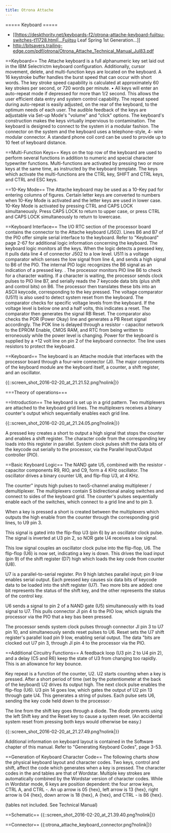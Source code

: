 ```yaml
---
title: Otrona Attache
---
```


===== Keyboard =====
* [[https://deskthority.net/keyboards-f2/otrona-attache-keyboard-fujitsu-switches-t11728.html|...Fujitsu Leaf Spring 1st Generation...]]
* http://bitsavers.trailing-edge.com/pdf/otrona/Otrona_Attache_Technical_Manual_Jul83.pdf

==Keyboard==
The Attache keyboard is a full alphanumeric key set laid out in the IBM Selectrictm keyboard configuration. Additionally, cursor movement, delete, and multi-function keys are located on the keyboard.
A 16 keystroke buffer handles the burst speed that can occur with short
words. The key stroke speed capability is calculated at approximately 60
key strokes per second, or 720 words per minute. •
All keys will enter an auto-repeat mode if depressed for more than 1/2 second. This allows the user efficient data entry and system control capability. The repeat speed during auto-repeat is easily adjusted, on the rear of the keyboard, to the optimum needs of each user.
The audible feedback of the keys are adjustable via Set-up Mode's "volume" and "click" options.
The keyboard's construction makes the keys virtually impervious to contamination.
The keyboard is designed to connect to the system iri a modular fashion. The connector on the system and the keyboard uses a telephone-style, 4- wire modular connector. A standard phone coil cord can be used to provide up to 10 feet of keyboard distance.

==Multi-Function Keys==
Keys on the top row of the keyboard are used to perform several functions in addition to numeric and special character typewriter functions. Multi-functions are activated by pressing two or more keys at the same time, as instructed by the keyboard template.
The keys which activate the multi-functions are the CTRL key, SHIFT and CTRL keys, and CTRL and ESC keys.

==10-Key Mode==
The Attache keyboard may be used as a 10-Key pad for entering columns of figures. Certain letter keys are converted to numbers when 10-Key Mode is activated and the letter keys are used in lower case.
10-Key Mode is activated by pressing CTRL and CAPS LOCK simultaneously. Press CAPS LOCK to return to upper case, or press CTRL and CAPS LOCK simultaneously to return to lowercase.

==Keyboard Interface==
The I/O RTC section of the processor board contains the connector to the Attache keyboard (J502). Lines B6 and B7 of the PIO offer simple serial interface to the keyboard. Refer to "Keyboard" page 2-67 for additional logic information concerning the keyboard.
The keyboard logic monitors all the keys. When the logic detects a pressed key, it pulls data line 4 of connector J502 to a low level. U511 is a voltage comparator which senses the low signal from line 4, and sends a high signal to B6 of the PIO. The internal PIO logic recognizes the B6 signal as an indication of a pressed key. .
The processor monitors PIO line B6 to check for a character waiting. If a character is waiting, the processor sends clock pulses to PIO line B7, and serially reads the 7 keycode data bits (plus shift and control bits) on B6. The processor then translates these bits into an ASCII keycode, corresponding to the key pressed.
The voltage comparator (U511) is also used to detect system reset from the keyboard. The comparator checks for specific voltage levels from the keyboard. If the voltage level is below one and a half volts, this indicates a reset. The comparator then generates the signal RB Reset. The comparator also checks the POR (Power Okay) line and generates a PB Reset signal accordingly.
The POK line is delayed through a resistor - capacitor network to         the EPROM Enable, CMOS RAM, and RTC from being written to erroneously while the power level is changing.
Power for the keyboard is supplied by a +12 volt line on pin 2 of the keyboard connector. The line uses resistors to protect the keyboard.

==Keyboard==
The keyboard is an Attache module that interfaces with the processor board through a four-wire connector (Jl). The major components of the keyboard module are the keyboard itself, a counter, a shift register, and an oscillator.

{{::screen_shot_2016-02-20_at_21.21.52.png?nolink|}}

===Theory of operations===

==Introduction==
The keyboard is set up in a grid pattern. Two multiplexers are attached to the keyboard grid lines. The multiplexers receives a binary counter's output which sequentially enables each grid line.

{{::screen_shot_2016-02-20_at_21.24.05.png?nolink|}}

A pressed key creates a short to output a high signal that stops the counter and enables a shift register. The character code from the corresponding key loads into this register in parallel. System clock pulses shift the data bits of the keycode out serially to the processor, via the Parallel Input/Output controller (PIO).

==Basic Keyboard Logic==
The NAND gate U5, combined with the resistor - capacitor components R9, RIO, and C9, form a 4 KHz oscillator. The oscillator drives a binary counter U8, and flip-flop U3, at 4 KHz.

The counter" inputs high pulses to twoS-channel analog multiplexer / demultiplexer. The multiplexers contain S bidirectional analog switches
and connect to sides of the keyboard grid. The counter's pulses sequentially enable each of the switches, which connect to a grid line
and to pin 3.

When a key is pressed a short is created between the multiplexers which outputs the high enable from the counter through the corresponding grid lines, to U9 pin 3.

This signal is gated into the flip-flop U3 (pin 6) by an oscillator clock pulse. The signal is inverted at U3 pin 2, so NOR gate U4 receives a low signal.

This low signal couples an oscillator clock pulse into the flip-flop, U6. The flip-flop (U6) is now set, indicating a key is down. This drives the load input (pin 9) of the shift register (D7) high which loads the key code from counter (U8).

U7 is a parallel-to-serial register. Pin 9 high latches parallel input; pin 9 low enables serial output. Each pressed key causes six data bits of keycode data to be loaded into the shift register (U7). Two more bits are added: one bit represents the status of the shift key, and the other represents the status of the control key.

U6 sends a signal to pin 2 of a NAND gate (U5) simultaneously with its load signal to U7. This pulls connector JI pin 4 to the PIO low, which signals the processor via the PIO that a key bas been pressed.

The processor sends system clock pulses through connector Jl pin 3 to U7 pin 10, and simultaneously sends reset pulses to U6. Reset sets the U7 shift register's parallel load pin 9 low, enabling serial output. The data "bits are clocked out U7 pin 3, through Jl pin 4 to the processor via the PIO.

==Additional Circuitry Functions==
A feedback loop (U3 pin 2 to U4 pin 2), and a delay (C5 and R6) keep the state of U3 from changing too rapidly. This is an allowance for key bounce.

Key repeat is a function of the counter, U2. U2 starts counting when a key is pressed. After a short period of time (set by the potentiometer at the back of the keyboard) U2 drives its output high. The next clock pulse enables the flip-flop (U6). U3 pin 14 goes low, which gates the output of U2 pin 13 through gate U4. This generates a string of pulses. Each pulse sets U6, sending the key code held down to the processor.·

The line from the shift key goes through a diode. The diode prevents using the left Shift key and the Reset key to cause a system reset. (An accidental system reset from pressing both keys would otherwise be easy.)

{{::screen_shot_2016-02-20_at_21.27.49.png?nolink|}}

Additional information on keyboard layout is contained in the Software chapter of this manual. Refer to "Generating Keyboard Codes", page 3-53.

==Generation of Keyboard Character Code==
The following charts show the physical keyboard layout and character codes. Two keys, control and shift, affect the code which generates when a key is pressed.
The character codes in the      and            tables are that of Wordstar. Multiple key strokes are automatically combined by the Wordstar version of character codes.
While in Wordstar mode, 6 keys are position dependent: the four arrow keys, CTRL A, and CTRL -. An up arrow is 05 {hex}, left arrow is 13
{hex}, right arrow is 04 {hex}, down arrow is 18 {hex},      A {hex}, and CTRL - is 86 {hex}.

(tables not included. See Technical Manual)

==Schematic==
{{::screen_shot_2016-02-20_at_21.39.40.png?nolink|}}

==Connector==
{{:otrona_attache_keyboard_connector.png?nolink|}}
